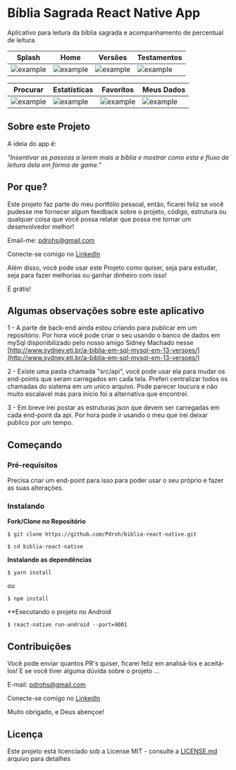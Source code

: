 # Bíblia Sagrada React Native App
Aplicativo para leitura da bíblia sagrada e acompanhamento de percentual de leitura.

| Splash | Home | Versões | Testamentos |
|----------|----------|----------|----------|
| ![example](http://accessfast.com.br/images/app-biblia/Screenshot_1.jpg) |  ![example](http://accessfast.com.br/images/app-biblia/Screenshot_2.jpg) | ![example](http://accessfast.com.br/images/app-biblia/Screenshot_3.jpg) | ![example](http://accessfast.com.br/images/app-biblia/Screenshot_4.jpg) |

| Procurar | Estatísticas | Favoritos | Meus Dados |
|----------|----------|----------|----------|
| ![example](http://accessfast.com.br/images/app-biblia/Screenshot_5.jpg) |  ![example](http://accessfast.com.br/images/app-biblia/Screenshot_6.jpg) | ![example](http://accessfast.com.br/images/app-biblia/Screenshot_7.jpg) | ![example](http://accessfast.com.br/images/app-biblia/Screenshot_8.jpg) |

## Sobre este Projeto
A ideia do app é:

_"Insentivar as passoas a lerem mais a bíblia e mostrar como esta e fluxo de leitura dela em forma de game."_

## Por que?

Este projeto faz parte do meu portfólio pessoal, então, ficarei feliz se você pudesse me fornecer algum feedback sobre o projeto, código, estrutura ou qualquer coisa que você possa relatar que possa me tornar um desenvolvedor melhor!

Email-me: pdrohs@gmail.com

Conecte-se comigo no [LinkedIn](https://www.linkedin.com/in/pedro-henrique-30583245/)

Além disso, você pode usar este Projeto como quiser, seja para estudar, seja para fazer melhorias ou ganhar dinheiro com isso!

É grátis!

## Algumas observações sobre este aplicativo

1 - A parte de back-end ainda estou criando para publicar em um repositório. Por hora você pode criar o seu usando o banco de dados em mySql disponibilizado pelo nosso amigo Sidney Machado nesse [http://www.sydney.eti.br/a-biblia-em-sql-mysql-em-13-versoes/](http://www.sydney.eti.br/a-biblia-em-sql-mysql-em-13-versoes/)

2 - Existe uma pasta chamada "src/api", você pode usar ela para mudar os end-points que seram carregados em cada tela. Preferi centralizar todos os chamadas do sistema em um unico arquivo. Pode parecer loucura e não muito escalavel más para inicio foi a alternativa que encontrei.

3 - Em breve irei postar as estruturas json que devem ser carregadas em cada end-point da api. Por hora pode ir usando o meu que irei deixar publico por um tempo.

## Começando

### Pré-requisitos

Precisa criar um end-point para isso para poder usar o seu próprio e fazer as suas alterações.

### Instalando

**Fork/Clone no Repositório**

```
$ git clone https://github.com/Pdroh/biblia-react-native.git

$ cd biblia-react-native
```


**Instalando as dependências**

```
$ yarn install
```

_ou_

```
$ npm install
```


**Executando o projeto no Android

```
$ react-native run-android --port=9001
```

## Contribuições

Você pode enviar quantos PR's quiser, ficarei feliz em analisá-los e aceitá-los! E se você tiver alguma dúvida sobre o projeto ...

E-mail: pdrohs@gmail.com

Conecte-se comigo no [LinkedIn](https://www.linkedin.com/in/pedro-henrique-30583245/)

Muito obrigado, e Deus abençoe!

## Licença

Este projeto está licenciado sob a License MIT - consulte a [LICENSE.md](https://github.com/Pdroh/biblia-react-native/blob/master/LICENSE) arquivo para detalhes
